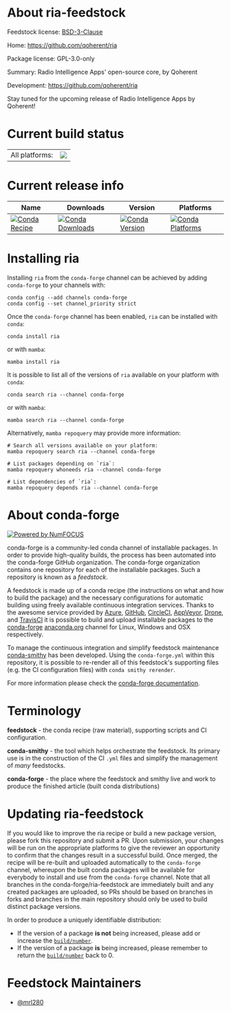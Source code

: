 About ria-feedstock
===================

Feedstock license: [BSD-3-Clause](https://github.com/conda-forge/ria-feedstock/blob/main/LICENSE.txt)

Home: https://github.com/qoherent/ria

Package license: GPL-3.0-only

Summary: Radio Intelligence Apps' open-source core, by Qoherent

Development: https://github.com/qoherent/ria

Stay tuned for the upcoming release of Radio Intelligence Apps by Qoherent!


Current build status
====================


<table><tr><td>All platforms:</td>
    <td>
      <a href="https://dev.azure.com/conda-forge/feedstock-builds/_build/latest?definitionId=21883&branchName=main">
        <img src="https://dev.azure.com/conda-forge/feedstock-builds/_apis/build/status/ria-feedstock?branchName=main">
      </a>
    </td>
  </tr>
</table>

Current release info
====================

| Name | Downloads | Version | Platforms |
| --- | --- | --- | --- |
| [![Conda Recipe](https://img.shields.io/badge/recipe-ria-green.svg)](https://anaconda.org/conda-forge/ria) | [![Conda Downloads](https://img.shields.io/conda/dn/conda-forge/ria.svg)](https://anaconda.org/conda-forge/ria) | [![Conda Version](https://img.shields.io/conda/vn/conda-forge/ria.svg)](https://anaconda.org/conda-forge/ria) | [![Conda Platforms](https://img.shields.io/conda/pn/conda-forge/ria.svg)](https://anaconda.org/conda-forge/ria) |

Installing ria
==============

Installing `ria` from the `conda-forge` channel can be achieved by adding `conda-forge` to your channels with:

```
conda config --add channels conda-forge
conda config --set channel_priority strict
```

Once the `conda-forge` channel has been enabled, `ria` can be installed with `conda`:

```
conda install ria
```

or with `mamba`:

```
mamba install ria
```

It is possible to list all of the versions of `ria` available on your platform with `conda`:

```
conda search ria --channel conda-forge
```

or with `mamba`:

```
mamba search ria --channel conda-forge
```

Alternatively, `mamba repoquery` may provide more information:

```
# Search all versions available on your platform:
mamba repoquery search ria --channel conda-forge

# List packages depending on `ria`:
mamba repoquery whoneeds ria --channel conda-forge

# List dependencies of `ria`:
mamba repoquery depends ria --channel conda-forge
```


About conda-forge
=================

[![Powered by
NumFOCUS](https://img.shields.io/badge/powered%20by-NumFOCUS-orange.svg?style=flat&colorA=E1523D&colorB=007D8A)](https://numfocus.org)

conda-forge is a community-led conda channel of installable packages.
In order to provide high-quality builds, the process has been automated into the
conda-forge GitHub organization. The conda-forge organization contains one repository
for each of the installable packages. Such a repository is known as a *feedstock*.

A feedstock is made up of a conda recipe (the instructions on what and how to build
the package) and the necessary configurations for automatic building using freely
available continuous integration services. Thanks to the awesome service provided by
[Azure](https://azure.microsoft.com/en-us/services/devops/), [GitHub](https://github.com/),
[CircleCI](https://circleci.com/), [AppVeyor](https://www.appveyor.com/),
[Drone](https://cloud.drone.io/welcome), and [TravisCI](https://travis-ci.com/)
it is possible to build and upload installable packages to the
[conda-forge](https://anaconda.org/conda-forge) [anaconda.org](https://anaconda.org/)
channel for Linux, Windows and OSX respectively.

To manage the continuous integration and simplify feedstock maintenance
[conda-smithy](https://github.com/conda-forge/conda-smithy) has been developed.
Using the ``conda-forge.yml`` within this repository, it is possible to re-render all of
this feedstock's supporting files (e.g. the CI configuration files) with ``conda smithy rerender``.

For more information please check the [conda-forge documentation](https://conda-forge.org/docs/).

Terminology
===========

**feedstock** - the conda recipe (raw material), supporting scripts and CI configuration.

**conda-smithy** - the tool which helps orchestrate the feedstock.
                   Its primary use is in the construction of the CI ``.yml`` files
                   and simplify the management of *many* feedstocks.

**conda-forge** - the place where the feedstock and smithy live and work to
                  produce the finished article (built conda distributions)


Updating ria-feedstock
======================

If you would like to improve the ria recipe or build a new
package version, please fork this repository and submit a PR. Upon submission,
your changes will be run on the appropriate platforms to give the reviewer an
opportunity to confirm that the changes result in a successful build. Once
merged, the recipe will be re-built and uploaded automatically to the
`conda-forge` channel, whereupon the built conda packages will be available for
everybody to install and use from the `conda-forge` channel.
Note that all branches in the conda-forge/ria-feedstock are
immediately built and any created packages are uploaded, so PRs should be based
on branches in forks and branches in the main repository should only be used to
build distinct package versions.

In order to produce a uniquely identifiable distribution:
 * If the version of a package **is not** being increased, please add or increase
   the [``build/number``](https://docs.conda.io/projects/conda-build/en/latest/resources/define-metadata.html#build-number-and-string).
 * If the version of a package **is** being increased, please remember to return
   the [``build/number``](https://docs.conda.io/projects/conda-build/en/latest/resources/define-metadata.html#build-number-and-string)
   back to 0.

Feedstock Maintainers
=====================

* [@mrl280](https://github.com/mrl280/)

